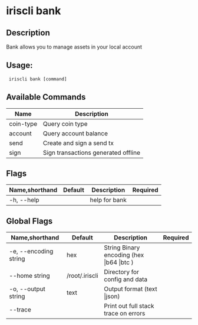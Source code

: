 # iriscli bank

## Description

Bank allows you to manage assets in your local account 

## Usage:

```
 iriscli bank [command]
```

 

## Available Commands

| Name      | Description                         |
| --------- | ----------------------------------- |
| coin-type | Query coin type                     |
| account   | Query account balance               |
| send      | Create and sign a send tx           |
| sign      | Sign transactions generated offline |

## Flags

| Name,shorthand | Default | Description   | Required |
| -------------- | ------- | ------------- | -------- |
| -h, --help     |         | help for bank |          |

## Global Flags

| Name,shorthand        | Default        | Description                                 | Required |
| --------------------- | -------------- | ------------------------------------------- | -------- |
| -e, --encoding string | hex            | String   Binary encoding (hex \|b64 \|btc ) |          |
| --home string         | /root/.iriscli | Directory for config and data               |          |
| -o, --output string   | text           | Output format (text \|json)                 |          |
| --trace               |                | Print out full stack trace on errors        |          |

